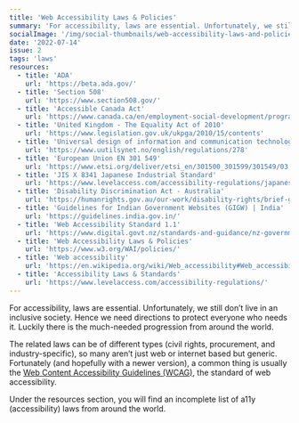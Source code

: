 ```yaml
---
title: 'Web Accessibility Laws & Policies'
summary: 'For accessibility, laws are essential. Unfortunately, we still don’t live in an inclusive society.'
socialImage: '/img/social-thumbnails/web-accessibility-laws-and-policies.png'
date: '2022-07-14'
issue: 2
tags: 'laws'
resources:
  - title: 'ADA'
    url: 'https://beta.ada.gov/'
  - title: 'Section 508'
    url: 'https://www.section508.gov/'
  - title: 'Accessible Canada Act'
    url: 'https://www.canada.ca/en/employment-social-development/programs/accessible-people-disabilities/act-summary.html'
  - title: 'United Kingdom - The Equality Act of 2010'
    url: 'https://www.legislation.gov.uk/ukpga/2010/15/contents'
  - title: 'Universal design of information and communication technology (ICT) in Norway'
    url: 'https://www.uutilsynet.no/english/regulations/278'
  - title: 'European Union EN 301 549'
    url: 'https://www.etsi.org/deliver/etsi_en/301500_301599/301549/03.02.01_60/en_301549v030201p.pdf'
  - title: 'JIS X 8341 Japanese Industrial Standard'
    url: 'https://www.levelaccess.com/accessibility-regulations/japanese-industrial-standard/'
  - title: 'Disability Discrimination Act - Australia'
    url: 'https://humanrights.gov.au/our-work/disability-rights/brief-guide-disability-discrimination-act'
  - title: 'Guidelines for Indian Government Websites (GIGW) | India'
    url: 'https://guidelines.india.gov.in/'
  - title: 'Web Accessibility Standard 1.1'
    url: 'https://www.digital.govt.nz/standards-and-guidance/nz-government-web-standards/web-accessibility-standard-1-1/'
  - title: 'Web Accessibility Laws & Policies'
    url: 'https://www.w3.org/WAI/policies/'
  - title: 'Web accessibility'
    url: 'https://en.wikipedia.org/wiki/Web_accessibility#Web_accessibility_legislation'
  - title: 'Accessibility Laws & Standards'
    url: 'https://www.levelaccess.com/accessibility-regulations/'
---
```


For accessibility, laws are essential. Unfortunately, we still don’t live in an inclusive society. Hence we need directions to protect everyone who needs it. Luckily there is the much-needed progression from around the world.

The related laws can be of different types (civil rights, procurement, and industry-specific), so many aren’t just web or internet based but generic. Fortunately (and hopefully with a newer version), a common thing is usually the [Web Content Accessibility Guidelines (WCAG)](https://www.w3.org/WAI/standards-guidelines/wcag/), the standard of web accessibility.

Under the resources section, you will find an incomplete list of a11y (accessibility) laws from around the world.
